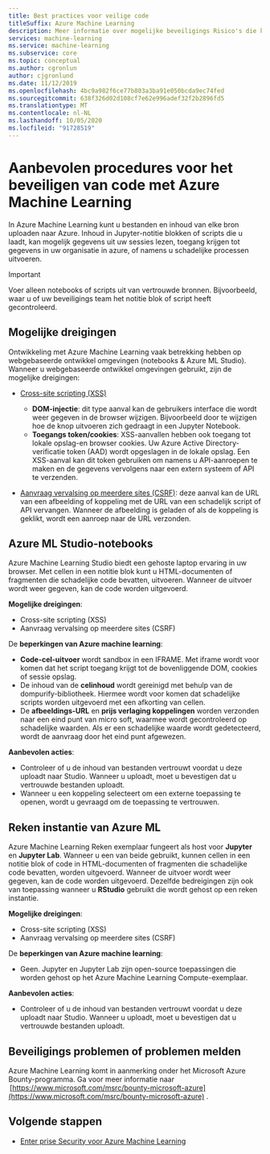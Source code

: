 ```yaml
---
title: Best practices voor veilige code
titleSuffix: Azure Machine Learning
description: Meer informatie over mogelijke beveiligings Risico's die kunnen optreden bij het ontwikkelen van Azure Machine Learning. Meer informatie over de oplossingen die door Azure ML worden geboden en aanbevolen procedures om ervoor te zorgen dat uw ontwikkel omgevingen beveiligd blijven.
services: machine-learning
ms.service: machine-learning
ms.subservice: core
ms.topic: conceptual
ms.author: cgronlun
author: cjgronlund
ms.date: 11/12/2019
ms.openlocfilehash: 4bc9a982f6ce77b803a3ba91e050bcda9ec74fed
ms.sourcegitcommit: 638f326d02d108cf7e62e996adef32f2b2896fd5
ms.translationtype: MT
ms.contentlocale: nl-NL
ms.lasthandoff: 10/05/2020
ms.locfileid: "91728519"
---
```

# <a name="secure-code-best-practices-with-azure-machine-learning"></a>Aanbevolen procedures voor het beveiligen van code met Azure Machine Learning

In Azure Machine Learning kunt u bestanden en inhoud van elke bron uploaden naar Azure. Inhoud in Jupyter-notitie blokken of scripts die u laadt, kan mogelijk gegevens uit uw sessies lezen, toegang krijgen tot gegevens in uw organisatie in azure, of namens u schadelijke processen uitvoeren.

> [!IMPORTANT]
> Voer alleen notebooks of scripts uit van vertrouwde bronnen. Bijvoorbeeld, waar u of uw beveiligings team het notitie blok of script heeft gecontroleerd.

## <a name="potential-threats"></a>Mogelijke dreigingen

Ontwikkeling met Azure Machine Learning vaak betrekking hebben op webgebaseerde ontwikkel omgevingen (notebooks & Azure ML Studio). Wanneer u webgebaseerde ontwikkel omgevingen gebruikt, zijn de mogelijke dreigingen:

* [Cross-site scripting (XSS)](https://owasp.org/www-community/attacks/xss/)

    * __DOM-injectie__: dit type aanval kan de gebruikers interface die wordt weer gegeven in de browser wijzigen. Bijvoorbeeld door te wijzigen hoe de knop uitvoeren zich gedraagt in een Jupyter Notebook.
    * __Toegangs token/cookies__: XSS-aanvallen hebben ook toegang tot lokale opslag-en browser cookies. Uw Azure Active Directory-verificatie token (AAD) wordt opgeslagen in de lokale opslag. Een XSS-aanval kan dit token gebruiken om namens u API-aanroepen te maken en de gegevens vervolgens naar een extern systeem of API te verzenden.

* [Aanvraag vervalsing op meerdere sites (CSRF)](https://owasp.org/www-community/attacks/csrf): deze aanval kan de URL van een afbeelding of koppeling met de URL van een schadelijk script of API vervangen. Wanneer de afbeelding is geladen of als de koppeling is geklikt, wordt een aanroep naar de URL verzonden.

## <a name="azure-ml-studio-notebooks"></a>Azure ML Studio-notebooks

Azure Machine Learning Studio biedt een gehoste laptop ervaring in uw browser. Met cellen in een notitie blok kunt u HTML-documenten of fragmenten die schadelijke code bevatten, uitvoeren.  Wanneer de uitvoer wordt weer gegeven, kan de code worden uitgevoerd.

__Mogelijke dreigingen__:
* Cross-site scripting (XSS)
* Aanvraag vervalsing op meerdere sites (CSRF)

De __beperkingen van Azure machine learning__:
* __Code-cel-uitvoer__ wordt sandbox in een IFRAME. Met iframe wordt voor komen dat het script toegang krijgt tot de bovenliggende DOM, cookies of sessie opslag.
* De inhoud van de __celinhoud__ wordt gereinigd met behulp van de dompurify-bibliotheek. Hiermee wordt voor komen dat schadelijke scripts worden uitgevoerd met een afkorting van cellen.
* De __afbeeldings-URL__ en __prijs verlaging koppelingen__ worden verzonden naar een eind punt van micro soft, waarmee wordt gecontroleerd op schadelijke waarden. Als er een schadelijke waarde wordt gedetecteerd, wordt de aanvraag door het eind punt afgewezen.

__Aanbevolen acties__:
* Controleer of u de inhoud van bestanden vertrouwt voordat u deze uploadt naar Studio. Wanneer u uploadt, moet u bevestigen dat u vertrouwde bestanden uploadt.
* Wanneer u een koppeling selecteert om een externe toepassing te openen, wordt u gevraagd om de toepassing te vertrouwen.

## <a name="azure-ml-compute-instance"></a>Reken instantie van Azure ML

Azure Machine Learning Reken exemplaar fungeert als host voor __Jupyter__ en __Jupyter Lab__. Wanneer u een van beide gebruikt, kunnen cellen in een notitie blok of code in HTML-documenten of fragmenten die schadelijke code bevatten, worden uitgevoerd. Wanneer de uitvoer wordt weer gegeven, kan de code worden uitgevoerd. Dezelfde bedreigingen zijn ook van toepassing wanneer u __RStudio__ gebruikt die wordt gehost op een reken instantie.

__Mogelijke dreigingen__:
* Cross-site scripting (XSS)
* Aanvraag vervalsing op meerdere sites (CSRF)

De __beperkingen van Azure machine learning__:
* Geen. Jupyter en Jupyter Lab zijn open-source toepassingen die worden gehost op het Azure Machine Learning Compute-exemplaar.

__Aanbevolen acties__:
* Controleer of u de inhoud van bestanden vertrouwt voordat u deze uploadt naar Studio. Wanneer u uploadt, moet u bevestigen dat u vertrouwde bestanden uploadt.

## <a name="report-security-issues-or-concerns"></a>Beveiligings problemen of problemen melden 

Azure Machine Learning komt in aanmerking onder het Microsoft Azure Bounty-programma. Ga voor meer informatie naar  [https://www.microsoft.com/msrc/bounty-microsoft-azure](https://www.microsoft.com/msrc/bounty-microsoft-azure) .

## <a name="next-steps"></a>Volgende stappen

* [Enter prise Security voor Azure Machine Learning](concept-enterprise-security.md)